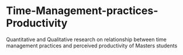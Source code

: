 # Time-Management-practices-Productivity
Quantitative and Qualitative research on relationship between time management practices and perceived productivity of Masters students
